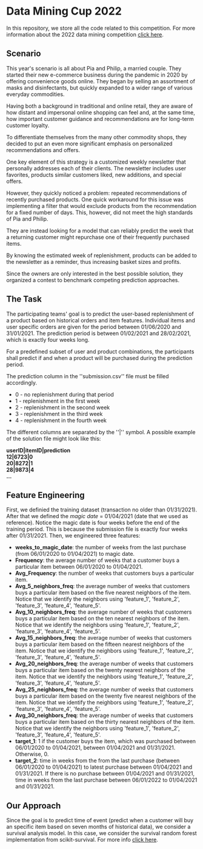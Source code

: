 # Data Mining Cup 2022

In this repository, we store all the code related to this competition. For more information about the 2022 data mining competition [click here](https://www.data-mining-cup.com/dmc-2022/). 

## Scenario
This year's scenario is all about Pia and Philip, a married couple. They started their new e-commerce business during the pandemic in 2020 by offering convenience goods online. They began by selling an assortment of masks and disinfectants, but quickly expanded to a wider range of various everyday commodities.

Having both a background in traditional and online retail, they are aware of how distant and impersonal online shopping can feel and, at the same time, how important customer guidance and recommendations are for long-term customer loyalty.

To differentiate themselves from the many other commodity shops, they decided to put an even more significant emphasis on personalized recommendations and offers.

One key element of this strategy is a customized weekly newsletter that personally addresses each of their clients. The newsletter includes user favorites, products similar customers liked, new additions, and special offers.

However, they quickly noticed a problem: repeated recommendations of recently purchased products. One quick workaround for this issue was implementing a filter that would exclude products from the recommendation for a fixed number of days. This, however, did not meet the high standards of Pia and Philip.

They are instead looking for a model that can reliably predict the week that a returning customer might repurchase one of their frequently purchased items.

By knowing the estimated week of replenishment, products can be added to the newsletter as a reminder, thus increasing basket sizes and profits.

Since the owners are only interested in the best possible solution, they organized a contest to benchmark competing prediction approaches.

## The Task
The participating teams' goal is to predict the user-based replenishment of a product based on historical orders and item features. Individual items and user specific orders are given for the period between 01/06/2020 and 31/01/2021. The prediction period is between 01/02/2021 and 28/02/2021, which is exactly four weeks long.

For a predefined subset of user and product combinations, the participants shall predict if and when a product will be purchased during the prediction period.

The prediction column in the ''submission.csv'' file must be filled accordingly.

* 0 - no replenishment during that period
* 1 - replenishment in the first week
* 2 - replenishment in the second week
* 3 - replenishment in the third week
* 4 - replenishment in the fourth week

The different columns are separated by the ''|'' symbol. A possible example of the solution file might
look like this:

**userID|itemID|prediction**\
**12|6723|0**\
**20|8272|1**\
**28|9873|4**\
**...**

## Feature Engineering 
First, we definied the training dataset (transaction no older than 01/31/2021). After that we defined the *magic date* = 01/04/2021 (date that we used as reference). Notice the magic date is four weeks before the end of the training period. This is because the submission file is exactly four weeks after 01/31/2021. Then, we engineered three features: 

* **weeks_to_magic_date**: the number of weeks from the last purchase (from 06/01/2020 to 01/04/2021) to magic date.
* **Frequency**: the average number of weeks that a customer buys a particular item between 06/01/2020 to 01/04/2021.  
* **Avg_Frequency**: the number of weeks that customers buys a particular item. 
* **Avg_5_neighbors_freq**: the average number of weeks that customers buys a particular item based on the five nearest neighbors of the item. Notice that we identify the neighbors using 'feature_1', 'feature_2', 'feature_3', 'feature_4', 'feature_5'.
* **Avg_10_neighbors_freq**: the average number of weeks that customers buys a particular item based on the ten nearest neighbors of the item. Notice that we identify the neighbors using 'feature_1', 'feature_2', 'feature_3', 'feature_4', 'feature_5'.
* **Avg_15_neighbors_freq**: the average number of weeks that customers buys a particular item based on the fifteen nearest neighbors of the item. Notice that we identify the neighbors using 'feature_1', 'feature_2', 'feature_3', 'feature_4', 'feature_5'.
* **Avg_20_neighbors_freq**: the average number of weeks that customers buys a particular item based on the twenty nearest neighbors of the item. Notice that we identify the neighbors using 'feature_1', 'feature_2', 'feature_3', 'feature_4', 'feature_5'.
* **Avg_25_neighbors_freq**: the average number of weeks that customers buys a particular item based on the twenty five nearest neighbors of the item. Notice that we identify the neighbors using 'feature_1', 'feature_2', 'feature_3', 'feature_4', 'feature_5'.
* **Avg_30_neighbors_freq**: the average number of weeks that customers buys a particular item based on the thirty nearest neighbors of the item. Notice that we identify the neighbors using 'feature_1', 'feature_2', 'feature_3', 'feature_4', 'feature_5'.
* **target_1**: 1 if the customer buys the item, which was purchased between 06/01/2020 to 01/04/2021, between 01/04/2021 and 01/31/2021. Otherwise, 0. 
* **target_2**: time in weeks from the from the last purchase (between 06/01/2020 to 01/04/2021) to latest purchase between 01/04/2021 and 01/31/2021. If there is no purchase between 01/04/2021 and 01/31/2021, time in weeks from the last purchase between 06/01/2022 to 01/04/2021 and 01/31/2021.


## Our Approach
Since the goal is to predict time of event (predict when a customer will buy an specific item based on seven months of historical data), we consider a survival analysis model. In this case, we consider the survival random forest implementation from scikit-survival. For more info [click here](https://scikit-survival.readthedocs.io/en/stable/user_guide/random-survival-forest.html).

